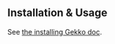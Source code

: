 

## Installation & Usage

See [the installing Gekko doc](https://gekko.wizb.it/docs/installation/installing_gekko.html).
